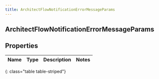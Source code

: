 ```yaml
---
title: ArchitectFlowNotificationErrorMessageParams
---
```

## ArchitectFlowNotificationErrorMessageParams

## Properties

|Name | Type | Description | Notes|
|------------ | ------------- | ------------- | -------------|
{: class="table table-striped"}


